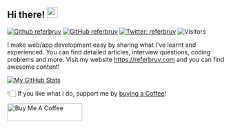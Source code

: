 ## Hi there! <img src="https://media.giphy.com/media/hvRJCLFzcasrR4ia7z/giphy.gif" width="25px">

[![Github referbruv](https://img.shields.io/github/stars/referbruv?style=social)](https://github.com/referbruv)
[![GitHub referbruv](https://img.shields.io/github/followers/referbruv?label=follow&style=social)](https://github.com/referbruv)
[![Twitter: referbruv](https://img.shields.io/twitter/follow/referbruv?style=social)](https://twitter.com/referbruv)
![Visitors](https://visitor-badge.glitch.me/badge?page_id=referbruv&left_color=gray&right_color=blue)
  
I make web/app development easy by sharing what I've learnt and experienced. You can find detailed articles, interview questions, coding problems and more. Visit my website https://referbruv.com and you can find awesome content!

[![My GitHub Stats](https://github-readme-stats.vercel.app/api?username=referbruv&hide=issues&count_private=true&show_icons=true&theme=calm)](https://github.com/referbruv/github-readme-stats)

👇🏻 If you like what I do, support me by [buying a Coffee](https://www.buymeacoffee.com/referbruv)! 

<a href="https://www.buymeacoffee.com/referbruv" target="_blank"><img src="https://cdn.buymeacoffee.com/buttons/default-orange.png" alt="Buy Me A Coffee" height="41" width="174"></a>
